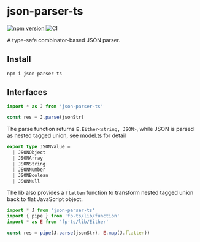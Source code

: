 # json-parser-ts

[![npm version](https://img.shields.io/npm/v/json-parser-ts.svg?style=flat)](https://www.npmjs.com/package/json-parser-ts) ![CI](https://github.com/wddwycc/json-parser-ts/workflows/CI/badge.svg)

A type-safe combinator-based JSON parser.

## Install

```shell
npm i json-parser-ts
```

## Interfaces

```typescript
import * as J from 'json-parser-ts'

const res = J.parse(jsonStr)
```

The parse function returns `E.Either<string, JSON>`, while JSON is parsed as nested tagged union, see [model.ts](https://github.com/wddwycc/json-parser-ts/blob/main/src/model.ts) for detail

```typescript
export type JSONValue =
  | JSONObject
  | JSONArray
  | JSONString
  | JSONNumber
  | JSONBoolean
  | JSONNull
```

The lib also provides a `flatten` function to transform nested tagged union back to flat JavaScript object.

```typescript
import * J from 'json-parser-ts'
import { pipe } from 'fp-ts/lib/function'
import * as E from 'fp-ts/lib/Either'

const res = pipe(J.parse(jsonStr), E.map(J.flatten))
```
